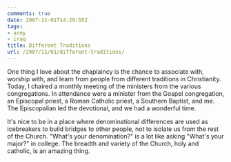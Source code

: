 ```yaml
---
comments: true
date: 2007-11-01T14:29:55Z
tags:
- army
- iraq
title: Different Traditions
url: /2007/11/01/different-traditions/
---
```


<p>One thing I love about the chaplaincy is the chance to associate with, worship with, and learn from people from different traditions in Christianity. Today, I chaired a monthly meeting of the ministers from the various congregations. In attendance were a minister from the Gospel congregation, an Episcopal priest, a Roman Catholic priest, a Southern Baptist, and me. The Episcopalian led the devotional, and we had a wonderful time.</p>
<p>It's nice to be in a place where denominational differences are used as icebreakers to build bridges to other people, not to isolate us from the rest of the Church. "What's your denomination?" is a lot like asking "What's your major?" in college. The breadth and variety of the Church, holy and catholic, is an amazing thing.</p>
